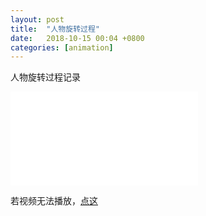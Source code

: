 ```yaml
---
layout: post
title:  "人物旋转过程"
date:   2018-10-15 00:04 +0800
categories: [animation]
---
```


人物旋转过程记录

<div class="video">
  <iframe src="//player.bilibili.com/player.html?aid=33917175&cid=59398267&page=1" scrolling="no" border="0" frameborder="no" framespacing="0" allowfullscreen="true"> </iframe>
</div>


若视频无法播放，[点这](https://www.bilibili.com/video/av33917175)


